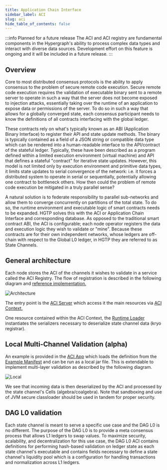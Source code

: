 ```yaml
---
title: Application Chain Interface
sidebar_label: ACI
slug: aci
hide_table_of_contents: false
---
```


:::info Planned for a future release
The ACI and ACI registry are fundamental components in the Hypergraph's ability to process complex data types and interact with diverse data sources. Development effort on this feature is ongoing and it will be included in a future release. 
:::

## Overview
Core to most distributed consensus protocols is the ability to apply consensus to the problem of secure remote code execution. Secure remote code execution requires the validation of executable binary sent to a remote server to operate in such a way that the server does not become exposed to injection attacks, essentially taking over the runtime of an application to expose data or permissions of the server. To do so in such a way that allows for a globally converged state, each consensus participant needs to know the definitions of all contracts interfacing with the global ledger. 

These contracts rely on what's typically known as an ABI (Application Binary Interface) to register their API and state update methods. The binary is typically contained as a field of a JSON string or compatible data type which can be rendered into a human-readable interface to the API/contract of the stateful ledger. Typically, these have been described as a program defined within a limited execution environment (virtual machine) and API that defines a stateful "contract" for iterative state updates. However, this model is not limited only by execution environment and primitive data types, it limits state updates to serial convergence of the network: i.e. it forces a distributed system to operate in serial or sequentially, potentially allowing one contract to bottleneck others. How then could the problem of remote code execution be mitigated in a truly parallel sense?

A natural solution is to federate responsibility to parallel sub-networks and allow them to converge concurrently on partitions of the total state. To do so, the runtime environment and executable logic of smart contracts needs to be expanded. HGTP solves this with the ACI or Application Chain Interface and corresponding database. As opposed to the traditional smart contract ABI, the ACI is configurable; each node operator registers the data and execution logic they wish to validate or "mine". Because these contracts are for their own independent networks, whose ledgers are off-chain with respect to the Global L0 ledger, in HGTP they are referred to as State Channels.

## General architecture
Each node stores the ACI of the channels it wishes to validate in a service called the ACI Registry. The flow of registration is described in the following diagram and [reference implementation.](https://github.com/Constellation-Labs/tessellation/pull/12/files#diff-68dacc00f3c02aae7e41c491367cb8798d4728648e5218bb23b3cc7c94abad45R13)

![Architecture](/img/statechannels/ACI_architecture.png)

The entry point is the [ACI Server](https://github.com/Constellation-Labs/tessellation/pull/12/files#diff-186c557b0716cd70729ae1210001fb4e35b61b2e033466c81d07d9b353b4af29R28) which access it the main resources via [ACI Context.](https://github.com/Constellation-Labs/tessellation/pull/12/files#diff-62274e96c1476a6f059c4e9f3b3baef565c0aa011827a50e59e31a9e2a57779cR10)

One resource contained within the ACI Context, the [Runtime Loader](https://github.com/Constellation-Labs/tessellation/pull/12/files#diff-7855e5955bc399df7508628b6ecb0da078358378b828818be753dec7f491b91eR14) instantiates the serializers necessary to deserialize state channel data (kryo registrar).

## Local Multi-Channel Validation (alpha)
An example is provided in the [ACI App](https://github.com/Constellation-Labs/tessellation/pull/12/files#diff-186c557b0716cd70729ae1210001fb4e35b61b2e033466c81d07d9b353b4af29R11) which loads the definition from the [Example Manifest](https://github.com/Constellation-Labs/tessellation/pull/12/commits/e2c11cc832df8350eca456315d885d076c321703#diff-4be48c13f0a5881ec2c09831e20d34e05bd2e127a2105243cd5da9ce09e6b2a1R15) and can be run as a local jar file. This is extendable to implement multi-layer validation as described by the following diagram.

![Local](/img/statechannels/ACI_local.png)

We see that incoming data is then deserialized by the ACI and processed by the state channel's Cells (algebra/coalgebra). Note that sandboxing and use of JVM secure classloader should be used in tandem for proper security.

## DAG L0 validation
Each state channel is meant to serve a specific use case and the DAG L0 is no different. The purpose of the DAG L0 is to provide a meta consensus process that allows L1 ledgers to swap values. To maximize security, scalability, and decentralization for this use case, the DAG L0 ACI contains definitions for performing hash-based validation on ledger state as each state channel's executable and contains fields necessary to define a state channel's liquidity pool which is a configuration for handling transactions and normalization across L1 ledgers.